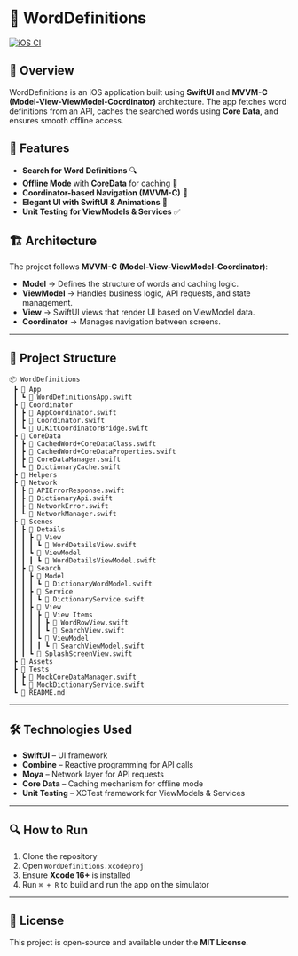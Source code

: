 # 📖 WordDefinitions
[![iOS CI](https://github.com/mohammed1907/Word-Definitions/actions/workflows/ci.yml/badge.svg)](https://github.com/mohammed1907/Word-Definitions/actions/workflows/ci.yml)
## 📌 Overview
WordDefinitions is an iOS application built using **SwiftUI** and **MVVM-C (Model-View-ViewModel-Coordinator)** architecture. The app fetches word definitions from an API, caches the searched words using **Core Data**, and ensures smooth offline access.

## 🚀 Features
- **Search for Word Definitions** 🔍
- **Offline Mode** with **CoreData** for caching 🔄
- **Coordinator-based Navigation (MVVM-C)** 📌
- **Elegant UI with SwiftUI & Animations** 🎨
- **Unit Testing for ViewModels & Services** ✅

## 🏗️ Architecture
The project follows **MVVM-C (Model-View-ViewModel-Coordinator)**:
- **Model** → Defines the structure of words and caching logic.
- **ViewModel** → Handles business logic, API requests, and state management.
- **View** → SwiftUI views that render UI based on ViewModel data.
- **Coordinator** → Manages navigation between screens.

---
## 📂 Project Structure
```
📦 WordDefinitions
 ┣ 📂 App
 ┃ ┗ 📜 WordDefinitionsApp.swift
 ┣ 📂 Coordinator
 ┃ ┣ 📜 AppCoordinator.swift
 ┃ ┣ 📜 Coordinator.swift
 ┃ ┗ 📜 UIKitCoordinatorBridge.swift
 ┣ 📂 CoreData
 ┃ ┣ 📜 CachedWord+CoreDataClass.swift
 ┃ ┣ 📜 CachedWord+CoreDataProperties.swift
 ┃ ┣ 📜 CoreDataManager.swift
 ┃ ┗ 📜 DictionaryCache.swift
 ┣ 📂 Helpers
 ┣ 📂 Network
 ┃ ┣ 📜 APIErrorResponse.swift
 ┃ ┣ 📜 DictionaryApi.swift
 ┃ ┣ 📜 NetworkError.swift
 ┃ ┗ 📜 NetworkManager.swift
 ┣ 📂 Scenes
 ┃ ┣ 📂 Details
 ┃ ┃ ┣ 📂 View
 ┃ ┃ ┃ ┗ 📜 WordDetailsView.swift
 ┃ ┃ ┗ 📂 ViewModel
 ┃ ┃ ┃ ┗ 📜 WordDetailsViewModel.swift
 ┃ ┣ 📂 Search
 ┃ ┃ ┣ 📂 Model
 ┃ ┃ ┃ ┗ 📜 DictionaryWordModel.swift
 ┃ ┃ ┣ 📂 Service
 ┃ ┃ ┃ ┗ 📜 DictionaryService.swift
 ┃ ┃ ┣ 📂 View
 ┃ ┃ ┃ ┣ 📂 View Items
 ┃ ┃ ┃ ┃ ┣ 📜 WordRowView.swift
 ┃ ┃ ┃ ┃ ┗ 📜 SearchView.swift
 ┃ ┃ ┃ ┗ 📂 ViewModel
 ┃ ┃ ┃ ┃ ┗ 📜 SearchViewModel.swift
 ┃ ┃ ┗ 📜 SplashScreenView.swift
 ┣ 📂 Assets
 ┣ 📂 Tests
 ┃ ┣ 📜 MockCoreDataManager.swift
 ┃ ┗ 📜 MockDictionaryService.swift
 ┗ 📜 README.md
```

---
## 🛠️ Technologies Used
- **SwiftUI** – UI framework
- **Combine** – Reactive programming for API calls
- **Moya** – Network layer for API requests
- **Core Data** – Caching mechanism for offline mode
- **Unit Testing** – XCTest framework for ViewModels & Services

---
## 🔍 How to Run
1. Clone the repository
2. Open `WordDefinitions.xcodeproj`
3. Ensure **Xcode 16+** is installed
4. Run `⌘ + R` to build and run the app on the simulator


---
## 📜 License
This project is open-source and available under the **MIT License**.

